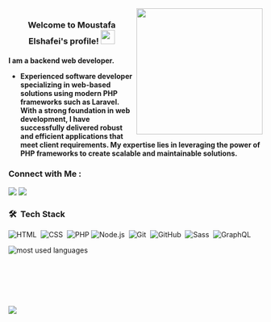 
<img width="250" align="right" src="https://c.tenor.com/_DOBjnGspYAAAAAM/code-coding.gif">

<h3 align="center">
  Welcome to Moustafa Elshafei's profile!
  <img src="https://media.giphy.com/media/hvRJCLFzcasrR4ia7z/giphy.gif" width="28">
</h3>

<!-- Typing SVG by DenverCoder1 - https://github.com/DenverCoder1/readme-typing-svg -->
<!--<p align="center">
  <a href="https://github.com/DenverCoder1/readme-typing-svg"><img src="https://readme-typing-svg.herokuapp.com/?lines=back-End%20web%20developer;Always%20learning%20new%20things&font=Fira%20Code&center=true&width=440&height=45&color=f75c7e&vCenter=true&size=22"></a>
</p> -->

<h4>
I am a backend web developer.

- Experienced software developer specializing in web-based solutions using modern PHP frameworks such as Laravel. With a strong foundation in web development, I have successfully delivered robust and efficient applications that meet client requirements. My expertise lies in leveraging the power of PHP frameworks to create scalable and maintainable solutions.


### Connect with Me :

<a href="https://www.linkedin.com/in/moustafa-elshafei-b41023258/" target="_blank"><img src="https://img.shields.io/badge/-Moustafa%20Elshafei-0077B5?style=for-the-badge&logo=Linkedin&logoColor=white"/></a>
<a href="https://t.me/MoustafaElshafei" target="_blank"><img src="https://img.shields.io/badge/-Moustafa%20Elshafei-0077B5?style=for-the-badge&logo=Telegram&logoColor=white"/></a>
### 🛠 &nbsp;Tech Stack

![HTML](https://img.shields.io/badge/-HTML-05122A?style=flat&logo=HTML5)&nbsp;
![CSS](https://img.shields.io/badge/-CSS-05122A?style=flat&logo=CSS3&logoColor=1572B6)&nbsp;
![PHP](https://img.shields.io/badge/-PHP-05122A?style=flat&logo=php)
![Node.js](https://img.shields.io/badge/-laravel-05122A?style=flat&logo=laravel)&nbsp;
![Git](https://img.shields.io/badge/-Git-05122A?style=flat&logo=git)&nbsp;
![GitHub](https://img.shields.io/badge/-GitHub-05122A?style=flat&logo=github)&nbsp;
![Sass](https://img.shields.io/badge/-MysqlDB-05122A?style=flat&logo=mysql)&nbsp;
![GraphQL](https://img.shields.io/badge/-Bootstrap-05122A?style=flat&logo=bootstrap)&nbsp;





<img align="left" src="https://github-readme-stats.vercel.app/api/top-langs?username=m-elshafei&show_icons=true&locale=en&layout=compact&theme=radical" alt="most used languages" />
<br><br><br><br><br><br><br>
 <a href="https://komarev.com/ghpvc/?username=m-shafei&style=for-the-badge">
    <img src="https://komarev.com/ghpvc/?username=m-elshafei&style=for-the-badge">
</a> 







